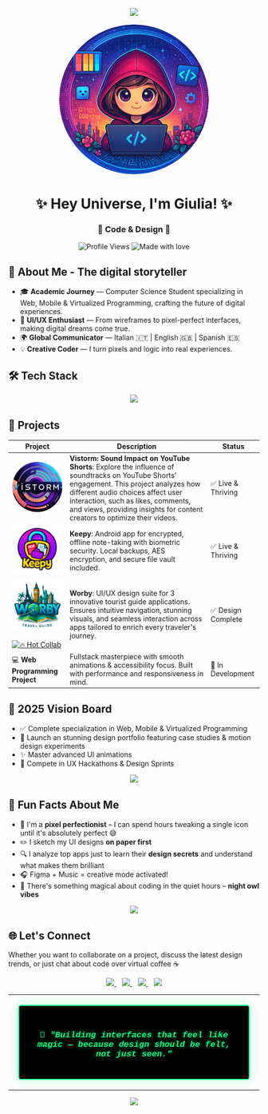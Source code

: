 <p align="center">
  <img src="https://capsule-render.vercel.app/api?type=egg&color=0:14002B,20:291B5F,40:502A92,60:7A36C9,80:FF4772,100:FFDE6A&height=190&section=header&text=Giulia's%20Profile%20&fontSize=26&fontColor=ffffff&animation=fadeIn" />
</p>


<div align="center">
  <img src="https://github.com/queenofh3ll20/test/raw/main/icon2.png" width="300" alt="Giulia Logo" style="border-radius:50%;" />
  
  <h1>✨ Hey Universe, I'm Giulia! ✨</h1>
  <h3>🚀 Code  & Design 🎨</h3>
  

<p align="center">
  <img src="https://komarev.com/ghpvc/?username=queenofh3ll20&style=for-the-badge&color=00D9FF" alt="Profile Views"/>
  <img src="https://img.shields.io/badge/Made%20with-love%20%26%20coffee-00D9FF?style=for-the-badge" alt="Made with love"/>
</p>
</div>


## 🌟 About Me - The digital storyteller

- 🎓 **Academic Journey** — Computer Science Student specializing in Web, Mobile & Virtualized Programming, crafting the future of digital experiences.
- 🎨 **UI/UX Enthusiast** — From wireframes to pixel-perfect interfaces, making digital dreams come true.
- 🌍 **Global Communicator** — Italian 🇮🇹 | English 🇬🇧 | Spanish 🇪🇸  
- 💡 **Creative Coder** — I turn pixels and logic into real experiences.


## 🛠️ Tech Stack

<p align="center">
  <img src="https://skillicons.dev/icons?i=java,cpp,c,py,html,css,js,processing,php,laravel,mysql,spring,maven,docker,git,github,figma,photoshop,androidstudio,firebase,elasticsearch,kafka,vscode,jquery&perline=8&theme=dark" />
</p>


## 🚀 Projects

| Project | Description | Status |
|--------|-------------|--------|
| [<div align="center"><img src="https://raw.githubusercontent.com/queenofh3ll20/Vistorm/main/assets/images/vistorm_logo.jpg" width="100"/></div>](https://github.com/queenofh3ll20/vistorm) | **Vistorm: Sound Impact on YouTube Shorts**: Explore the influence of soundtracks on YouTube Shorts' engagement. This project analyzes how different audio choices affect user interaction, such as likes, comments, and views, providing insights for content creators to optimize their videos. | ✅ Live & Thriving |
| [<div align="center"><img src="https://github.com/queenofh3ll20/test/blob/main/keepy.png?raw=true" width="120" alt="Keepy logo"/></div>](https://github.com/queenofh3ll20/test) | **Keepy**: Android app for encrypted, offline note-taking with biometric security. Local backups, AES encryption, and secure file vault included. | ✅ Live & Thriving |
| [<div align="center"><img src="https://raw.githubusercontent.com/queenofh3ll20/test/main/wo_log.png" width="110"/></div>](https://github.com/queenofh3ll20/worby)<br>[![🔥 Hot Collab](https://img.shields.io/badge/Collab_with-@Gabry022003-00bfff?style=for-the-badge&logo=github)](https://github.com/Gabry022003) | **Worby**: UI/UX design suite for 3 innovative tourist guide applications. Ensures intuitive navigation, stunning visuals, and seamless interaction across apps tailored to enrich every traveler's journey. | ✅ Design Complete |
| 💻 **Web Programming Project** | Fullstack masterpiece with smooth animations & accessibility focus. Built with performance and responsiveness in mind. | 🔄 In Development |



## 🎯 2025 Vision Board

- ✅ Complete specialization in Web, Mobile & Virtualized Programming  
- 🎨 Launch an stunning design portfolio featuring case studies & motion design experiments
- ✨ Master advanced UI animations
- 🚀 Compete in UX Hackathons & Design Sprints

<div align="center">
  <img src="https://capsule-render.vercel.app/api?type=transparent&color=0:E100FF,100:7F00FF&height=100&section=footer&text=Keep%20coding!&fontSize=24&fontColor=00ffff&animation=twinkling" />
</div>


## 🎉 Fun Facts About Me

- 🎨 I'm a **pixel perfectionist** – I can spend hours tweaking a single icon until it's absolutely perfect 😅
- ✏️ I sketch my UI designs **on paper first**
- 🔍 I analyze top apps just to learn their **design secrets** and understand what makes them brilliant
- 🎧 Figma + Music = creative mode activated! 
- 🌙 There's something magical about coding in the quiet hours – **night owl vibes**

<p align="center">
  <img src="https://capsule-render.vercel.app/api?type=venom&color=0:8B00FF,100:DA70D6&height=200&section=header&text=Create%20with%20precision&fontSize=28&fontColor=ffffff&animation=scaleIn" />
</p>

## 🌐 Let's Connect

Whether you want to collaborate on a project, discuss the latest design trends, or just chat about code over virtual coffee ☕

<div align="center">

<a href="https://www.linkedin.com/in/yourprofile" target="_blank">
  <img src="https://skillicons.dev/icons?i=linkedin" />
</a>
&nbsp;&nbsp;
<a href="mailto:contact.me@example.com">
  <img src="https://skillicons.dev/icons?i=gmail" />
</a>
&nbsp;&nbsp;
<a href="https://github.com/queenofh3ll20">
  <img src="https://skillicons.dev/icons?i=github" />
</a>
&nbsp;&nbsp;
<a href="https://discordapp.com/users/giulia#1234">
  <img src="https://skillicons.dev/icons?i=discord" />
</a>

</div>

---


<div align="center">
  <div style="background: #000; border: 2px solid #00ff88; padding: 25px; border-radius: 5px; margin: 20px; max-width: 620px; box-shadow: 0 0 20px rgba(0,255,136,0.3);">
    <h3 style="color: #00ff88; font-style: italic; margin-bottom: 15px; font-size: 17px; font-family: 'Courier New', monospace; text-shadow: 0 0 10px rgba(0,255,136,0.5);">
      💫 "Building interfaces that feel like magic — because design should be felt, not just seen."
    </h3>
  </div>
</div>

---

<div align="center">
  <img src="https://capsule-render.vercel.app/api?type=waving&color=0:14002B,20:291B5F,40:502A92,60:7A36C9,80:FF4772,100:FFDE6A&height=120&section=footer&text=Thanks%20for%20visiting!&fontSize=24&fontColor=ffffff&animation=twinkling" />
</div>





